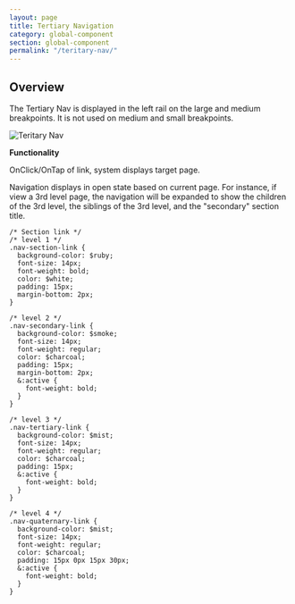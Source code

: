 ```yaml
---
layout: page
title: Tertiary Navigation
category: global-component
section: global-component
permalink: "/teritary-nav/"
---
```


## Overview
The Tertiary Nav is displayed in the left rail on the large and medium breakpoints. It is not used on medium and small breakpoints.

![Teritary Nav](../assets/img/header/ter-nav.png)

**Functionality**

OnClick/OnTap of link, system displays target page.

Navigation displays in open state based on current page. For instance, if view a 3rd level page, the navigation will be expanded to show the children of the 3rd level, the siblings of the 3rd level, and the "secondary" section title.

```
/* Section link */
/* level 1 */
.nav-section-link {
  background-color: $ruby;
  font-size: 14px;
  font-weight: bold;
  color: $white;
  padding: 15px;
  margin-bottom: 2px;
}

/* level 2 */
.nav-secondary-link {
  background-color: $smoke;
  font-size: 14px;
  font-weight: regular;
  color: $charcoal;
  padding: 15px;
  margin-bottom: 2px;
  &:active {
    font-weight: bold;
  }
}

/* level 3 */
.nav-tertiary-link {
  background-color: $mist;
  font-size: 14px;
  font-weight: regular;
  color: $charcoal;
  padding: 15px;
  &:active {
    font-weight: bold;
  }
}

/* level 4 */
.nav-quaternary-link {
  background-color: $mist;
  font-size: 14px;
  font-weight: regular;
  color: $charcoal;
  padding: 15px 0px 15px 30px;
  &:active {
    font-weight: bold;
  }
}
```
